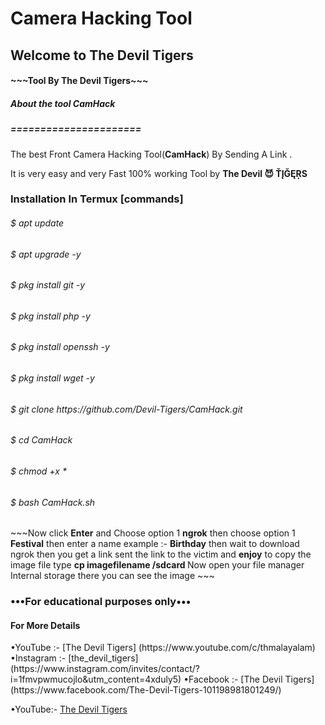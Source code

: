 <html>
<body>
<H1>Camera Hacking Tool</H1>
<H2>Welcome to The Devil Tigers</H2>
<H4>   ~~~Tool By The Devil Tigers~~~</H4>

<h5>About the tool <strong>CamHack</strong> </h5>
<h5>======================</h5>
<p>The best Front Camera Hacking Tool(<strong>CamHack</strong>) By
Sending A Link .</p>
<P2>It is very easy and very Fast 100% working Tool by <strong>The Devil 😈 ŤĮĞĘŖS</strong> </P2>

<H3>Installation In Termux [commands]</H3>
<h6>$ apt update </h6>
<h6>$ apt upgrade -y </h6>
<h6>$ pkg install git -y </h6>
<h6>$ pkg install php -y </h6>
<h6>$ pkg install openssh -y </h6>
<h6>$ pkg install wget -y </h6>
<h6>$ git clone https://github.com/Devil-Tigers/CamHack.git</h6>
<h6>$ cd CamHack
<h6>$ chmod +x *</h6>
<h6>$ bash CamHack.sh</h6>
<p3> ~~~Now click <strong>Enter</strong> and Choose option 1 <strong>ngrok</strong> then choose option 1 <strong>Festival</strong> then enter a name example :- <strong>Birthday</strong> then wait to download ngrok then you get a link sent the link to the victim and <strong>enjoy</strong> to copy the image file type <strong>cp imagefilename /sdcard </strong> Now open your file manager Internal storage there you can see the image ~~~</p3>
<H3>•••For educational purposes only•••</H3>

<h4>For More Details</h4>
•YouTube :- [The Devil Tigers] (https://www.youtube.com/c/thmalayalam)
•Instagram :- [the_devil_tigers] (https://www.instagram.com/invites/contact/?i=1fmvpwmucojlo&utm_content=4xduly5)
•Facebook :- [The Devil Tigers] (https://www.facebook.com/The-Devil-Tigers-101198981801249/)

•YouTube:- [The Devil Tigers](https://www.youtube.com/c/thmalayalam)

</body>
</html>
